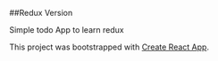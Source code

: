 ##Redux Version

Simple todo App to learn redux

This project was bootstrapped with [Create React App](https://github.com/facebookincubator/create-react-app).